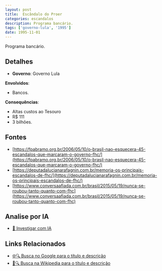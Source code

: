 ```yaml
---
layout: post
title:  Escândalo do Proer
categories: escandalos
description: Programa bancário.
tags: ['governo-lula', '1995']
date: 1995-11-01
---
```


Programa bancário.

## Detalhes
- **Governo**: Governo Lula

**Envolvidos**:
- Bancos.


**Consequências**:
- Altas custos ao Tesouro
- R$ 111
- 3 bilhões.


## Fontes
- [https://fpabramo.org.br/2006/05/10/o-brasil-nao-esquecera-45-escandalos-que-marcaram-o-governo-fhc/](https://fpabramo.org.br/2006/05/10/o-brasil-nao-esquecera-45-escandalos-que-marcaram-o-governo-fhc/)
- [https://deputadalucianarafagnin.com.br/memoria-os-principais-escandalos-de-fhc/](https://deputadalucianarafagnin.com.br/memoria-os-principais-escandalos-de-fhc/)
- [https://www.conversaafiada.com.br/brasil/2015/05/19/nunca-se-roubou-tanto-quanto-com-fhc](https://www.conversaafiada.com.br/brasil/2015/05/19/nunca-se-roubou-tanto-quanto-com-fhc)


## Analise por IA
- [🤖 Investigar com IA](https://www.perplexity.ai/search?q=Esc%C3%A2ndalo%20do%20Proer%20Programa%20banc%C3%A1rio.%20Governo%20Lula)

## Links Relacionados
- [🌐🔍 Busca no Google para o título e descrição](https://www.google.com/search?q=Esc%C3%A2ndalo%20do%20Proer%20Programa%20banc%C3%A1rio.%20Governo%20Lula)
- [📖🔍 Busca na Wikipedia para o título e descrição](https://pt.wikipedia.org/w/index.php?search=Esc%C3%A2ndalo%20do%20Proer%20Programa%20banc%C3%A1rio.%20Governo%20Lula)

